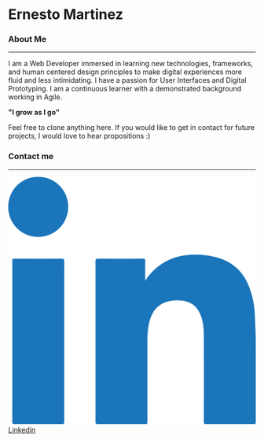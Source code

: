 # Ernesto Martinez #

### About Me ###
---
I am a Web Developer immersed in learning new technologies, frameworks, and human centered design principles to make digital experiences more fluid and less intimidating. I have a passion for User Interfaces and Digital Prototyping. I am a continuous learner with a demonstrated background working in Agile.

**"I grow as I go"** 

Feel free to clone anything here. If you would like to 
get in contact for future projects, I would love to hear propositions :) 

### Contact me ###
---
![LinkedinLogo](./img/linkedS.png) 
[Linkedin](https://www.linkedin.com/in/ernesto-martinez7/)

